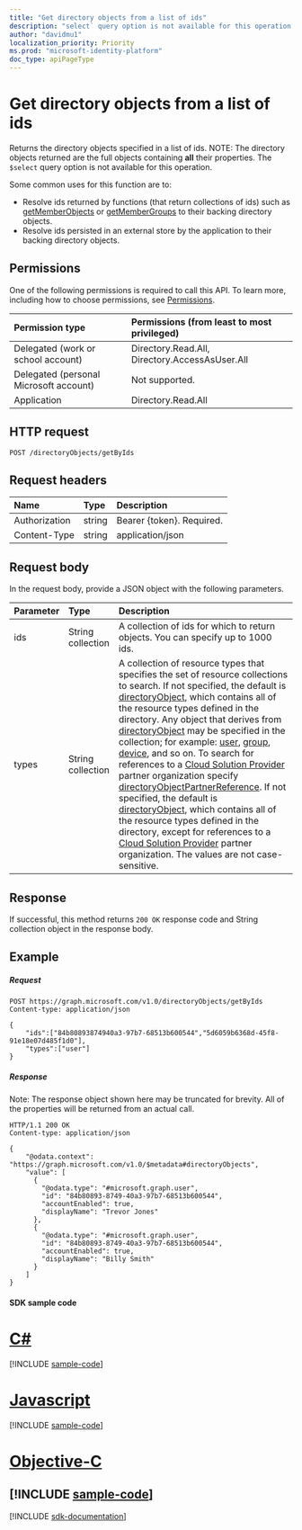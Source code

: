 ```yaml
---
title: "Get directory objects from a list of ids"
description: "select` query option is not available for this operation."
author: "davidmu1"
localization_priority: Priority
ms.prod: "microsoft-identity-platform"
doc_type: apiPageType
---
```


# Get directory objects from a list of ids

Returns the directory objects specified in a list of ids.  NOTE: The directory objects returned are the full objects containing **all** their properties. The `$select` query option is not available for this operation.

Some common uses for this function are to:

* Resolve ids returned by functions (that return collections of ids) such as [getMemberObjects](directoryobject-getmemberobjects.md) or [getMemberGroups](directoryobject-getmembergroups.md)  to their backing directory objects.
* Resolve ids persisted in an external store by the application to their backing directory objects.

## Permissions

One of the following permissions is required to call this API. To learn more, including how to choose permissions, see [Permissions](/graph/permissions-reference).


|Permission type      | Permissions (from least to most privileged)              |
|:--------------------|:---------------------------------------------------------|
|Delegated (work or school account) | Directory.Read.All, Directory.AccessAsUser.All    |
|Delegated (personal Microsoft account) | Not supported.    |
|Application | Directory.Read.All |

## HTTP request

<!-- { "blockType": "ignored" } -->

```http
POST /directoryObjects/getByIds
```

## Request headers

| Name       | Type | Description|
|:---------------|:--------|:----------|
| Authorization  | string  | Bearer {token}. Required. |
| Content-Type  | string | application/json  |

## Request body

In the request body, provide a JSON object with the following parameters.

| Parameter   | Type |Description|
|:---------------|:--------|:----------|
|ids|String collection| A collection of ids for which to return objects. You can specify up to 1000 ids. |
|types|String collection| A collection of resource types that specifies the set of resource collections to search. If not specified, the default is [directoryObject](/graph/api/resources/directoryobject?view=graph-rest-v1.0), which contains all of the resource types defined in the directory. Any object that derives from [directoryObject](/graph/api/resources/directoryobject?view=graph-rest-v1.0) may be specified in the collection; for example: [user](/graph/api/resources/user?view=graph-rest-v1.0), [group](/graph/api/resources/group?view=graph-rest-v1.0), [device](/graph/api/resources/device?view=graph-rest-v1.0), and so on. To search for references to a [Cloud Solution Provider](https://partner.microsoft.com/en-us/cloud-solution-provider) partner organization specify [directoryObjectPartnerReference](/graph/api/resources/directoryobjectpartnerreference?view=graph-rest-v1.0). If not specified, the default is [directoryObject](/graph/api/resources/directoryobject?view=graph-rest-v1.0), which contains all of the resource types defined in the directory, except for references to a [Cloud Solution Provider](https://partner.microsoft.com/en-us/cloud-solution-provider) partner organization. The values are not case-sensitive.|

## Response

If successful, this method returns `200 OK` response code and String collection object in the response body.

## Example

##### Request

<!-- {
  "blockType": "request",
  "name": "directoryobject_getById"
}-->

```http
POST https://graph.microsoft.com/v1.0/directoryObjects/getByIds
Content-type: application/json

{
    "ids":["84b80893874940a3-97b7-68513b600544","5d6059b6368d-45f8-91e18e07d485f1d0"],
    "types":["user"]
}
```

##### Response

Note: The response object shown here may be truncated for brevity. All of the properties will be returned from an actual call.
<!-- {
  "blockType": "response",
  "truncated": true,
  "@odata.type": "microsoft.graph.directoryObject",
  "isCollection": true
} -->

```http
HTTP/1.1 200 OK
Content-type: application/json

{
    "@odata.context": "https://graph.microsoft.com/v1.0/$metadata#directoryObjects",
    "value": [
      {
        "@odata.type": "#microsoft.graph.user",
        "id": "84b80893-8749-40a3-97b7-68513b600544",
        "accountEnabled": true,
        "displayName": "Trevor Jones"
      },
      {
        "@odata.type": "#microsoft.graph.user",
        "id": "84b80893-8749-40a3-97b7-68513b600544",
        "accountEnabled": true,
        "displayName": "Billy Smith"
      }
    ]
}
```
#### SDK sample code
# [C#](#tab/cs)
[!INCLUDE [sample-code](../includes/directoryobject_getById-Cs-snippets.md)]

# [Javascript](#tab/javascript)
[!INCLUDE [sample-code](../includes/directoryobject_getById-Javascript-snippets.md)]

# [Objective-C](#tab/objective-c)
[!INCLUDE [sample-code](../includes/directoryobject_getById-Objective-C-snippets.md)]
---

[!INCLUDE [sdk-documentation](../includes/snippets_sdk_documentation_link.md)]

<!-- uuid: 8fcb5dbc-d5aa-4681-8e31-b001d5168d79
2015-10-25 14:57:30 UTC -->
<!-- {
  "type": "#page.annotation",
  "description": "directoryObject: getById",
  "keywords": "",
  "section": "documentation",
  "tocPath": "",
  "suppressions": [
    "Error: /api-reference/v1.0/api/directoryobject-getbyids.md:\r\n      BookmarkMissing: '[#tab/objective-c](Objective-C)'. Did you mean: #objective-c (score: 4)",
    "Error: /api-reference/v1.0/api/directoryobject-getbyids.md:\r\n      BookmarkMissing: '[#tab/cs](C#)'. Did you mean: #c (score: 5)",
    "Error: /api-reference/v1.0/api/directoryobject-getbyids.md:\r\n      BookmarkMissing: '[#tab/javascript](Javascript)'. Did you mean: #javascript (score: 4)"
  ]
}-->
